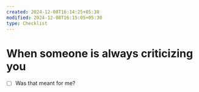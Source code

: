 ```yaml
---
created: 2024-12-08T16:14:25+05:30
modified: 2024-12-08T16:15:05+05:30
type: Checklist
---
```


# When someone is always criticizing you

- [ ] Was that meant for me?
